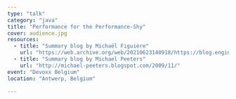 ```yaml
---
type: "talk"
category: "java"
title: "Performance for the Performance-Shy"
cover: audience.jpg
resources:
  - title: "Summary blog by Michaël Figuière"
    url: "https://web.archive.org/web/20210623140918/https://blog.engineering.publicissapient.fr/2009/11/27/devoxx-jour-4-java-performance-tuning/"
  - title: "Summary blog by Michael Peeters"
    url: "http://michael-peeters.blogspot.com/2009/11/"
event: "Devoxx Belgium"
location: "Antwerp, Belgium"

---
```

